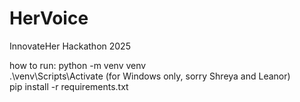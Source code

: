 # HerVoice
InnovateHer Hackathon 2025  
  
how to run:
python -m venv venv  
.\venv\Scripts\Activate (for Windows only, sorry Shreya and Leanor)  
pip install -r requirements.txt  
